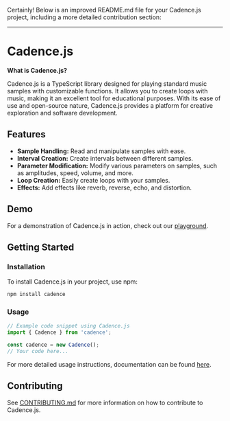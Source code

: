 Certainly! Below is an improved README.md file for your Cadence.js project, including a more detailed contribution section:

---

# Cadence.js

**What is Cadence.js?**

Cadence.js is a TypeScript library designed for playing standard music samples with customizable functions. It allows you to create loops with music, making it an excellent tool for educational purposes. With its ease of use and open-source nature, Cadence.js provides a platform for creative exploration and software development.

## Features

- **Sample Handling:** Read and manipulate samples with ease.
- **Interval Creation:** Create intervals between different samples.
- **Parameter Modification:** Modify various parameters on samples, such as amplitudes, speed, volume, and more.
- **Loop Creation:** Easily create loops with your samples.
- **Effects:** Add effects like reverb, reverse, echo, and distortion.

## Demo

For a demonstration of Cadence.js in action, check out our [playground](https://timothee-durand.github.io/cadence/).

## Getting Started

### Installation

To install Cadence.js in your project, use npm:

```bash
npm install cadence
```

### Usage

```typescript
// Example code snippet using Cadence.js
import { Cadence } from 'cadence';

const cadence = new Cadence();
// Your code here...
```

For more detailed usage instructions, documentation can be found [here](link-to-documentation).

## Contributing

See [CONTRIBUTING.md](link-to-contributing) for more information on how to contribute to Cadence.js.